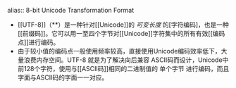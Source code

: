 alias:: 8-bit Unicode Transformation Format

- [[UTF-8]]（**）是一种针对[[Unicode]]的 *可变长度* 的[字符编码]，也是一种[[前缀码]]。它可以用一至四个字节对[[Unicode]]字符集中的所有有效[[编码点]]进行编码。
- 由于较小值的编码点一般使用频率较高，直接使用Unicode编码效率低下，大量浪费内存空间。UTF-8 就是为了解决向后兼容 ASCII码而设计，Unicode中前128个字符，使用与[[ASCII码]]相同的二进制值的 单个字节 进行编码，而且字面与ASCII码的字面一一对应。